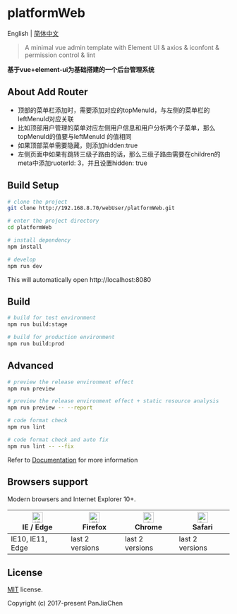 # platformWeb

English | [简体中文](./README-zh.md)

> A minimal vue admin template with Element UI & axios & iconfont & permission control & lint

**基于vue+element-ui为基础搭建的一个后台管理系统**

## About Add Router

- 顶部的菜单栏添加时，需要添加对应的topMenuId，与左侧的菜单栏的leftMenuId对应关联
- 比如顶部用户管理的菜单对应左侧用户信息和用户分析两个子菜单，那么topMenuId的值要与leftMenuId 的值相同
- 如果顶部菜单需要隐藏，则添加hidden:true
- 左侧页面中如果有跳转三级子路由的话，那么三级子路由需要在children的meta中添加ruoterId: 3，并且设置hidden: true


## Build Setup

```bash
# clone the project
git clone http://192.168.8.70/webUser/platformWeb.git

# enter the project directory
cd platformWeb

# install dependency
npm install

# develop
npm run dev
```

This will automatically open http://localhost:8080

## Build

```bash
# build for test environment
npm run build:stage

# build for production environment
npm run build:prod
```

## Advanced

```bash
# preview the release environment effect
npm run preview

# preview the release environment effect + static resource analysis
npm run preview -- --report

# code format check
npm run lint

# code format check and auto fix
npm run lint -- --fix
```

Refer to [Documentation](https://panjiachen.github.io/vue-element-admin-site/guide/essentials/deploy.html) for more information

## Browsers support

Modern browsers and Internet Explorer 10+.

| [<img src="https://raw.githubusercontent.com/alrra/browser-logos/master/src/edge/edge_48x48.png" alt="IE / Edge" width="24px" height="24px" />](http://godban.github.io/browsers-support-badges/)</br>IE / Edge | [<img src="https://raw.githubusercontent.com/alrra/browser-logos/master/src/firefox/firefox_48x48.png" alt="Firefox" width="24px" height="24px" />](http://godban.github.io/browsers-support-badges/)</br>Firefox | [<img src="https://raw.githubusercontent.com/alrra/browser-logos/master/src/chrome/chrome_48x48.png" alt="Chrome" width="24px" height="24px" />](http://godban.github.io/browsers-support-badges/)</br>Chrome | [<img src="https://raw.githubusercontent.com/alrra/browser-logos/master/src/safari/safari_48x48.png" alt="Safari" width="24px" height="24px" />](http://godban.github.io/browsers-support-badges/)</br>Safari |
| --------- | --------- | --------- | --------- |
| IE10, IE11, Edge| last 2 versions| last 2 versions| last 2 versions

## License

[MIT](https://github.com/PanJiaChen/vue-admin-template/blob/master/LICENSE) license.

Copyright (c) 2017-present PanJiaChen
